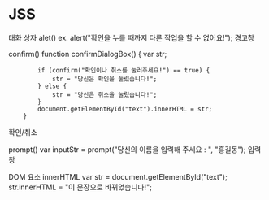 # JSS
대화 상자
alet()
ex. alert("확인을 누를 때까지 다른 작업을 할 수 없어요!");
경고창

confirm()
function confirmDialogBox() {
			var str;

			if (confirm("확인이나 취소를 눌러주세요!") == true) {
				str = "당신은 확인을 눌렀습니다!";
			} else {
				str = "당신은 취소을 눌렀습니다!";
			}
			document.getElementById("text").innerHTML = str;
		}
확인/취소

prompt()
var inputStr = prompt("당신의 이름을 입력해 주세요 : ", "홍길동");
입력창

DOM 요소
innerHTML
var str = document.getElementById("text");
str.innerHTML = "이 문장으로 바뀌었습니다!";

